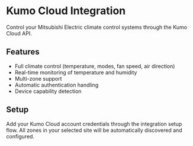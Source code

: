 # Kumo Cloud Integration

Control your Mitsubishi Electric climate control systems through the Kumo Cloud API.

## Features

- Full climate control (temperature, modes, fan speed, air direction)
- Real-time monitoring of temperature and humidity
- Multi-zone support
- Automatic authentication handling
- Device capability detection

## Setup

Add your Kumo Cloud account credentials through the integration setup flow. All zones in your selected site will be automatically discovered and configured. 